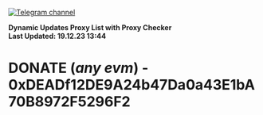 [![Telegram channel](https://img.shields.io/endpoint?url=https://runkit.io/damiankrawczyk/telegram-badge/branches/master?url=https://t.me/n4z4v0d)](https://t.me/n4z4v0d) 

**Dynamic Updates Proxy List with Proxy Checker**  
**Last Updated: 19.12.23 13:44**

# DONATE (_any evm_) - 0xDEADf12DE9A24b47Da0a43E1bA70B8972F5296F2
